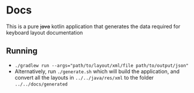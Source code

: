 # Docs

This is a pure ~~java~~ kotlin application that generates the data required for keyboard layout documentation

## Running
* `./gradlew run --args="path/to/layout/xml/file path/to/output/json"`
* Alternatively, run `./generate.sh` which will build the application, and convert all the layouts in `../../java/res/xml` to the folder `../../docs/generated`